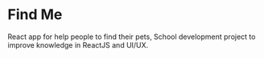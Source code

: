 # Find Me
React app for help people to find their pets, School development project to improve knowledge in ReactJS and UI/UX.
